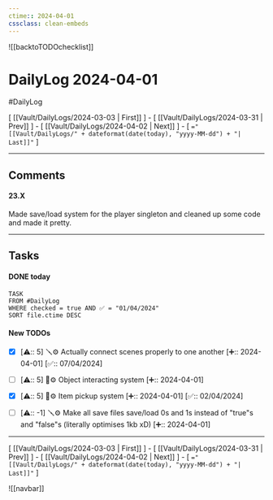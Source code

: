 ```yaml
---
ctime:: 2024-04-01
cssclass: clean-embeds
---
```

![[backtoTODOchecklist]]
# DailyLog 2024-04-01

#DailyLog

\[ [[Vault/DailyLogs/2024-03-03 | First]] \] - \[ [[Vault/DailyLogs/2024-03-31 | Prev]] \] - \[ [[Vault/DailyLogs/2024-04-02 | Next]] \] - \[ `="[[Vault/DailyLogs/" + dateformat(date(today), "yyyy-MM-dd") + "| Last]]"` \]

---

## Comments

#### 23.X

Made save/load system for the player singleton and cleaned up some code and made it pretty.



---

## Tasks
#### DONE today
```dataview
TASK
FROM #DailyLog
WHERE checked = true AND ✅ = "01/04/2024"
SORT file.ctime DESC
```


#### New TODOs
- [x] [⚠️:: 5] 🪛⚙️ Actually connect scenes properly to one another [➕:: 2024-04-01] [✅:: 07/04/2024]
- [ ] [⚠️:: 5] 🔧⚙️ Object interacting system [➕:: 2024-04-01]
- [x] [⚠️:: 5] 🔧⚙️ Item pickup system [➕:: 2024-04-01] [✅:: 02/04/2024]
- [ ] [⚠️:: -1] 🪛⚙️ Make all save files save/load 0s and 1s instead of "true"s and "false"s (literally optimises 1kb xD) [➕:: 2024-04-01]



---

\[ [[Vault/DailyLogs/2024-03-03 | First]] \] - \[ [[Vault/DailyLogs/2024-03-31 | Prev]] \] - \[ [[Vault/DailyLogs/2024-04-02 | Next]] \] - \[ `="[[Vault/DailyLogs/" + dateformat(date(today), "yyyy-MM-dd") + "| Last]]"` \]

![[navbar]]



